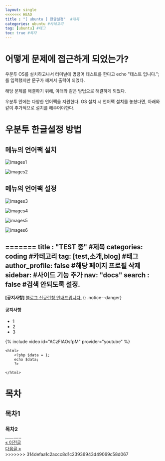 ```yaml
---
layout: single
<<<<<<< HEAD
title : "[ ubuntu ] 한글설정"  #제목
categories: ubuntu #카테고리
tag: [ubuntu] #태그
toc: true #목차
---
```


# 어떻게 문제에 접근하게 되었는가? 

우분투 OS를 설치하고나서 터미널에 명령어 테스트를 한다고 echo "테스트 입니다."; 를 입력했지만 문구가 깨져서 출력이 되었다. 

해당 문제를 해결하기 위해, 아래와 같은 방법으로 해결하게 되었다. 

우분투 안에는 다양한 언어팩을 지원한다. OS 설치 시 언어팩 설치를 놓쳤다면, 아래와 같이 추가적으로 설치를 해주어야한다.

# 우분투 한글설정 방법

## 메뉴의 언어팩 설치

![images1](../images/2024-09-30-first/images1.png)

![images2](../images/2024-09-30-first/images2.png)

## 메뉴의 언어팩 설정

![images3]({{site.url}}/images/2024-09-30-first/images3.png)

![images4]({{site.url}}/images/2024-09-30-first/images4.png)

![images5]({{site.url}}/images/2024-09-30-first/images5.png)

![images6](../images/2024-09-30-first/images6.png)

=======
title : "TEST 중"  #제목
categories: coding #카테고리
tag: [test,소개,blog] #태그
author_profile: false #해당 페이지 프로필 삭제
sidebar: #사이드 기능 추가
    nav: "docs" 
search : false #검색 안되도록 설정.
---

**[공지사항]** [블로그 신규런칭 안내드립니다.](https://github.com/jke4684/jke4684.github.io)
{: .notice--danger}
<div class="notice--success">
 <h4>공지사항</h4>
 <ul>
   <li>1</li>
   <li>2</li>
   <li>3</li>
 </ul>
</div>



{% include video id="ACzFIAOsfpM" provider="youtube" %}
```php+HTML
<html>
    <?php $data = 1; 
    echo $data;
    ?>
    
</html>
```





# 목차

## 목차1

### 목차2

<img src="{{site.url}}/images/2024-09-30-first/development-4536630_1280.png" alt="development-4536630_1280" style="zoom:25%;" />

<div class="page-control">
	<div>
		<a id="prev" class="button" href="/blog/githubpages/TTT/">&laquo; 이전글</a>
	</div>
	<div>
		<a id="next" class="button" href="/blog/githubpages/TTT/">다음글 &raquo;</a>
	</div>
</div>
>>>>>>> 314defaa1c2accc8d1c23936943d49069c58d067
